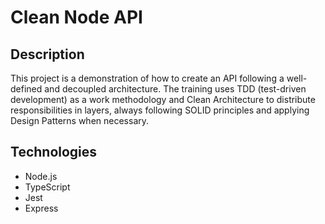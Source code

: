 # Clean Node API

## Description
This project is a demonstration of how to create an API following a well-defined and decoupled architecture. The training uses TDD (test-driven development) as a work methodology and Clean Architecture to distribute responsibilities in layers, always following SOLID principles and applying Design Patterns when necessary.

## Technologies
- Node.js
- TypeScript
- Jest
- Express
